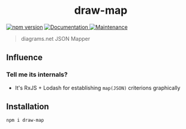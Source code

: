 <h1 align="center">draw-map </h1>
<p>
  <a href="https://www.npmjs.com/package/draw-map"><img src="https://badge.fury.io/js/draw-map.svg" alt="npm version"/></a>
  <a href="https://github.com/post-programming/post-programming/tree/master/packages/draw-map#readme" target="_blank">
    <img alt="Documentation" src="https://img.shields.io/badge/documentation-yes-darkviolet.svg"/>
  </a>
  <a href="https://github.com/post-programming/post-programming/graphs/commit-activity" target="_blank">
    <img alt="Maintenance" src="https://img.shields.io/badge/Maintained-yes-yellow.svg"/>
  </a>
</p>


> diagrams.net JSON Mapper

## Influence
### Tell me its internals?
* It's RxJS + Lodash for establishing `map(JSON)` criterions graphically

## Installation
```sh
npm i draw-map
```
